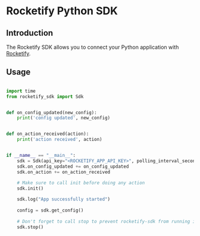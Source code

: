 # Rocketify Python SDK

## Introduction

The Rocketify SDK allows you to connect your Python application
with [Rocketify](https://rocketify.rocketcop.io).

## Usage

```python

import time
from rocketify_sdk import Sdk


def on_config_updated(new_config):
    print('config updated', new_config)


def on_action_received(action):
    print('action received', action)


if __name__ == "__main__":
    sdk = Sdk(api_key="<ROCKETIFY_APP_API_KEY>", polling_interval_seconds=5, debug=True)
    sdk.on_config_updated += on_config_updated
    sdk.on_action += on_action_received
    
    # Make sure to call init before doing any action
    sdk.init()

    sdk.log("App successfully started")
    
    config = sdk.get_config()
    
    # Don't forget to call stop to prevent rocketify-sdk from running in the background
    sdk.stop()

```